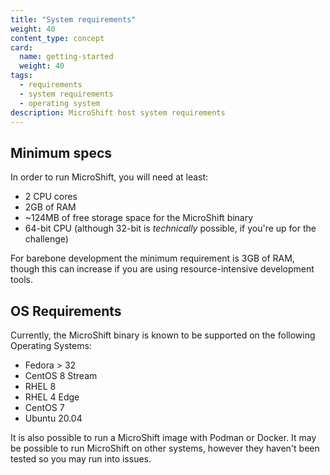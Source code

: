 ```yaml
---
title: "System requirements"
weight: 40
content_type: concept
card:
  name: getting-started
  weight: 40
tags:
  - requirements
  - system requirements
  - operating system
description: MicroShift host system requirements
---
```


## Minimum specs

In order to run MicroShift, you will need at least:

- 2 CPU cores
- 2GB of RAM
- ~124MB of free storage space for the MicroShift binary
- 64-bit CPU (although 32-bit is _technically_ possible, if you're up for the challenge)

For barebone development the minimum requirement is 3GB of RAM, though this can increase
if you are using resource-intensive development tools.

## OS Requirements

Currently, the MicroShift binary is known to be supported on the following Operating Systems:

- Fedora > 32
- CentOS 8 Stream
- RHEL 8
- RHEL 4 Edge
- CentOS 7
- Ubuntu 20.04

It is also possible to run a MicroShift image with Podman or Docker.
It may be possible to run MicroShift on other systems, however they haven't been tested so you may run into issues.
